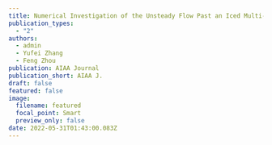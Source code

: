 ```yaml
---
title: Numerical Investigation of the Unsteady Flow Past an Iced Multi-Element Airfoil
publication_types:
  - "2"
authors:
  - admin
  - Yufei Zhang
  - Feng Zhou
publication: AIAA Journal
publication_short: AIAA J.
draft: false
featured: false
image:
  filename: featured
  focal_point: Smart
  preview_only: false
date: 2022-05-31T01:43:00.083Z
---
```

